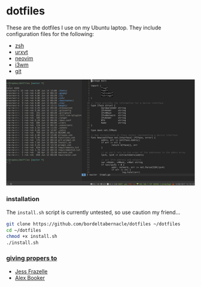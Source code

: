 # dotfiles

These are the dotfiles I use on my Ubuntu laptop. They include configuration
files for the following:

 * [zsh](http://ohmyz.sh/)
 * [urxvt](https://linux.die.net/man/1/urxvt)
 * [neovim](https://neovim.io/)
 * [i3wm](https://i3wm.org/)
 * [git](https://git-scm.com/)

![cli screenshot](/images/cli-screenshot.png "Screenshot of cli")

### installation

The `install.sh` script is currently untested, so use caution my
friend...

```bash
git clone https://github.com/bordeltabernacle/dotfiles ~/dotfiles
cd ~/dotfiles
chmod +x install.sh
./install.sh
```

### [giving propers to](https://www.youtube.com/watch?v=cYbs_O_iMfU)

 * [Jess Frazelle](https://github.com/jessfraz/dotfiles)
 * [Alex Booker](https://www.youtube.com/watch?v=j1I63wGcvU4)
